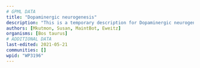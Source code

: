 ```yaml
---
# GPML DATA
title: "Dopaminergic neurogenesis"
description: "This is a temporary description for Dopaminergic neurogenesis"
authors: [Mkutmon, Susan, MaintBot, Eweitz]
organisms: [Bos taurus]
# ADDITIONAL DATA
last-edited: 2021-05-21
communities: []
wpid: "WP3196"
---
```

